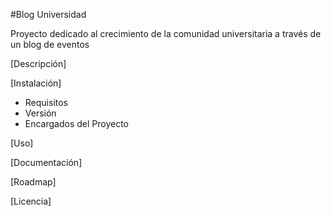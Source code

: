 #Blog Universidad

Proyecto dedicado al crecimiento de la comunidad universitaria a través de un blog de eventos

[Descripción]

[Instalación]
- Requisitos
- Versión
- Encargados del Proyecto

[Uso]

[Documentación]

[Roadmap]

[Licencia]

